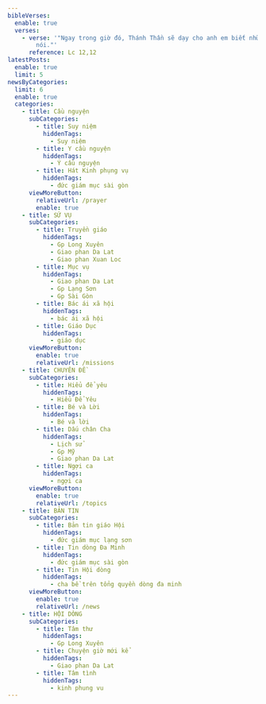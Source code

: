 ```yaml
---
bibleVerses:
  enable: true
  verses:
    - verse: '"Ngay trong giờ đó, Thánh Thần sẽ dạy cho anh em biết những điều phải
        nói."'
      reference: Lc 12,12
latestPosts:
  enable: true
  limit: 5
newsByCategories:
  limit: 6
  enable: true
  categories:
    - title: Cầu nguyện
      subCategories:
        - title: Suy niệm
          hiddenTags:
            - Suy niệm
        - title: Y cầu nguyện
          hiddenTags:
            - Ý cầu nguyện
        - title: Hát Kinh phụng vụ
          hiddenTags:
            - đức giám mục sài gòn
      viewMoreButton:
        relativeUrl: /prayer
        enable: true
    - title: SỨ VỤ
      subCategories:
        - title: Truyền giáo
          hiddenTags:
            - Gp Long Xuyên
            - Giao phan Da Lat
            - Giao phan Xuan Loc
        - title: Mục vụ
          hiddenTags:
            - Giao phan Da Lat
            - Gp Lạng Sơn
            - Gp Sài Gòn
        - title: Bác ái xã hội
          hiddenTags:
            - bác ái xã hội
        - title: Giáo Dục
          hiddenTags:
            - giáo dục
      viewMoreButton:
        enable: true
        relativeUrl: /missions
    - title: CHUYÊN ĐỀ
      subCategories:
        - title: Hiểu để yêu
          hiddenTags:
            - Hiểu Để Yêu
        - title: Bé và Lời
          hiddenTags:
            - Bé và lời
        - title: Dấu chân Cha
          hiddenTags:
            - Lịch sử
            - Gp Mỹ
            - Giao phan Da Lat
        - title: Ngợi ca
          hiddenTags:
            - ngợi ca
      viewMoreButton:
        enable: true
        relativeUrl: /topics
    - title: BẢN TIN
      subCategories:
        - title: Bản tin giáo Hội
          hiddenTags:
            - đức giám mục lạng sơn
        - title: Tin dòng Đa Minh
          hiddenTags:
            - đức giám mục sài gòn
        - title: Tin Hội dòng
          hiddenTags:
            - cha bề trên tổng quyền dòng đa minh
      viewMoreButton:
        enable: true
        relativeUrl: /news
    - title: HỘI DÒNG
      subCategories:
        - title: Tâm thư
          hiddenTags:
            - Gp Long Xuyên
        - title: Chuyện giờ mới kể
          hiddenTags:
            - Giao phan Da Lat
        - title: Tâm tình
          hiddenTags:
            - kinh phung vu
---
```

